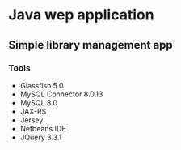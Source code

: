 <h1>Java wep application</h1>
<h2>Simple library management app</h2>
<h3>Tools</h3>
<ul>
  <li>Glassfish 5.0</li>
  <li>MySQL Connector 8.0.13</li>
  <li>MySQL 8.0</li>
  <li>JAX-RS</li>
  <li>Jersey</li>
  <li>Netbeans IDE</li>
  <li>JQuery 3.3.1</li>
</u>

